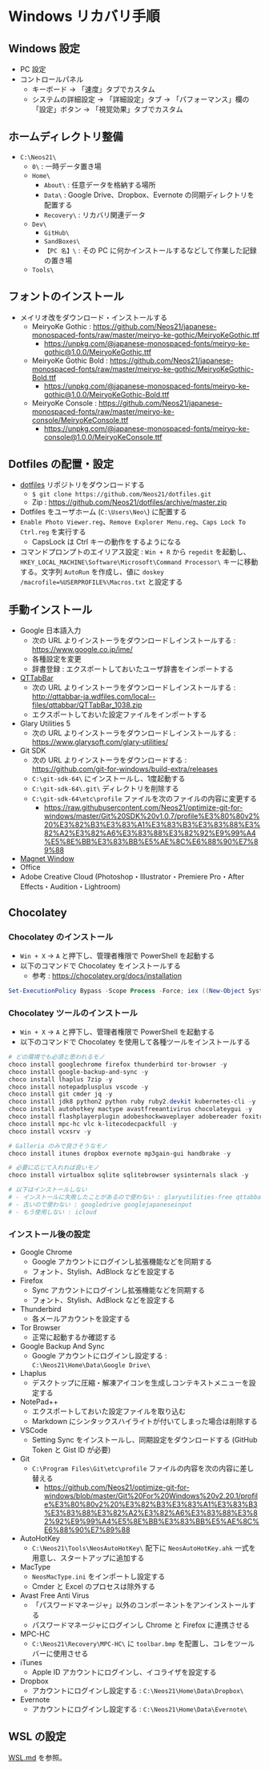 # Windows リカバリ手順


## Windows 設定

- PC 設定
- コントロールパネル
    - キーボード → 「速度」タブでカスタム
    - システムの詳細設定 → 「詳細設定」タブ → 「パフォーマンス」欄の「設定」ボタン → 「視覚効果」タブでカスタム


## ホームディレクトリ整備

- `C:\Neos21\`
    - `0\` : 一時データ置き場
    - `Home\`
        - `About\` : 任意データを格納する場所
        - `Data\` : Google Drive、Dropbox、Evernote の同期ディレクトリを配置する
        - `Recovery\` : リカバリ関連データ
    - `Dev\`
        - `GitHub\`
        - `SandBoxes\`
        - `【PC 名】\` : その PC に何かインストールするなどして作業した記録の置き場
    - `Tools\`


## フォントのインストール

- メイリオ改をダウンロード・インストールする
    - MeiryoKe Gothic : <https://github.com/Neos21/japanese-monospaced-fonts/raw/master/meiryo-ke-gothic/MeiryoKeGothic.ttf>
        - <https://unpkg.com/@japanese-monospaced-fonts/meiryo-ke-gothic@1.0.0/MeiryoKeGothic.ttf>
    - MeiryoKe Gothic Bold : <https://github.com/Neos21/japanese-monospaced-fonts/raw/master/meiryo-ke-gothic/MeiryoKeGothic-Bold.ttf>
        - <https://unpkg.com/@japanese-monospaced-fonts/meiryo-ke-gothic@1.0.0/MeiryoKeGothic-Bold.ttf>
    - MeiryoKe Console : <https://github.com/Neos21/japanese-monospaced-fonts/raw/master/meiryo-ke-console/MeiryoKeConsole.ttf>
        - <https://unpkg.com/@japanese-monospaced-fonts/meiryo-ke-console@1.0.0/MeiryoKeConsole.ttf>


## Dotfiles の配置・設定

- [dotfiles](https://github.com/Neos21/dotfiles) リポジトリをダウンロードする
    - `$ git clone https://github.com/Neos21/dotfiles.git`
    - Zip : <https://github.com/Neos21/dotfiles/archive/master.zip>
- Dotfiles をユーザホーム (`C:\Users\Neo\`) に配置する
- `Enable Photo Viewer.reg`、`Remove Explorer Menu.reg`、`Caps Lock To Ctrl.reg` を実行する
    - CapsLock は Ctrl キーの動作をするようになる
- コマンドプロンプトのエイリアス設定 : `Win + R` から `regedit` を起動し、`HKEY_LOCAL_MACHINE\Software\Microsoft\Command Processor\` キーに移動する。文字列 `AutoRun` を作成し、値に `doskey /macrofile=%USERPROFILE%\Macros.txt` と設定する


## 手動インストール

- Google 日本語入力
    - 次の URL よりインストーラをダウンロードしインストールする : <https://www.google.co.jp/ime/>
    - 各種設定を変更
    - 辞書登録 : エクスポートしておいたユーザ辞書をインポートする
- [QTTabBar](http://qttabbar-ja.wikidot.com/)
    - 次の URL よりインストーラをダウンロードしインストールする : <http://qttabbar-ja.wdfiles.com/local--files/qttabbar/QTTabBar_1038.zip>
    - エクスポートしておいた設定ファイルをインポートする
- Glary Utilities 5
    - 次の URL よりインストーラをダウンロードしインストールする : <https://www.glarysoft.com/glary-utilities/>
- Git SDK
    - 次の URL よりインストーラをダウンロードする : <https://github.com/git-for-windows/build-extra/releases>
    - `C:\git-sdk-64\` にインストールし、1度起動する
    - `C:\git-sdk-64\.git\` ディレクトリを削除する
    - `C:\git-sdk-64\etc\profile` ファイルを次のファイルの内容に変更する
        - <https://raw.githubusercontent.com/Neos21/optimize-git-for-windows/master/Git%20SDK%20v1.0.7/profile%E3%80%80v2%20%E3%82%B3%E3%83%A1%E3%83%B3%E3%83%88%E3%82%A2%E3%82%A6%E3%83%88%E3%82%92%E9%99%A4%E5%8E%BB%E3%83%BB%E5%AE%8C%E6%88%90%E7%89%88>
- [Magnet Window](https://www.vector.co.jp/soft/dl/winnt/util/se175660.html)
- Office
- Adobe Creative Cloud (Photoshop・Illustrator・Premiere Pro・After Effects・Audition・Lightroom)


## Chocolatey

### Chocolatey のインストール

- `Win + X` → `A` と押下し、管理者権限で PowerShell を起動する
- 以下のコマンドで Chocolatey をインストールする
    - 参考 : <https://chocolatey.org/docs/installation>

```ps1
Set-ExecutionPolicy Bypass -Scope Process -Force; iex ((New-Object System.Net.WebClient).DownloadString('https://chocolatey.org/install.ps1'))
```

### Chocolatey ツールのインストール

- `Win + X` → `A` と押下し、管理者権限で PowerShell を起動する
- 以下のコマンドで Chocolatey を使用して各種ツールをインストールする

```ps1
# どの環境でも必須と思われるモノ
choco install googlechrome firefox thunderbird tor-browser -y
choco install google-backup-and-sync -y
choco install lhaplus 7zip -y
choco install notepadplusplus vscode -y
choco install git cmder jq -y
choco install jdk8 python2 python ruby ruby2.devkit kubernetes-cli -y
choco install autohotkey mactype avastfreeantivirus chocolateygui -y
choco install flashplayerplugin adobeshockwaveplayer adobereader foxitreader -y
choco install mpc-hc vlc k-litecodecpackfull -y
choco install vcxsrv -y

# Galleria のみで良さそうなモノ
choco install itunes dropbox evernote mp3gain-gui handbrake -y

# 必要に応じて入れれば良いモノ
choco install virtualbox sqlite sqlitebrowser sysinternals slack -y

# 以下はインストールしない
# - インストールに失敗したことがあるので使わない : glaryutilities-free qttabbar
# - 古いので使わない : googledrive googlejapaneseinput
# - もう使用しない : icloud
```

### インストール後の設定

- Google Chrome
    - Google アカウントにログインし拡張機能などを同期する
    - フォント、Stylish、AdBlock などを設定する
- Firefox
    - Sync アカウントにログインし拡張機能などを同期する
    - フォント、Stylish、AdBlock などを設定する
- Thunderbird
    - 各メールアカウントを設定する
- Tor Browser
    - 正常に起動するか確認する
- Google Backup And Sync
    - Google アカウントにログインし設定する : `C:\Neos21\Home\Data\Google Drive\`
- Lhaplus
    - デスクトップに圧縮・解凍アイコンを生成しコンテキストメニューを設定する
- NotePad++
    - エクスポートしておいた設定ファイルを取り込む
    - Markdown にシンタックスハイライトが付いてしまった場合は削除する
- VSCode
    - Setting Sync をインストールし、同期設定をダウンロードする (GitHub Token と Gist ID が必要)
- Git
    - `C:\Program Files\Git\etc\profile` ファイルの内容を次の内容に差し替える
        - <https://github.com/Neos21/optimize-git-for-windows/blob/master/Git%20For%20Windows%20v2.20.1/profile%E3%80%80v2%20%E3%82%B3%E3%83%A1%E3%83%B3%E3%83%88%E3%82%A2%E3%82%A6%E3%83%88%E3%82%92%E9%99%A4%E5%8E%BB%E3%83%BB%E5%AE%8C%E6%88%90%E7%89%88>
- AutoHotKey
    - `C:\Neos21\Tools\NeosAutoHotKey\` 配下に `NeosAutoHotKey.ahk` 一式を用意し、スタートアップに追加する
- MacType
    - `NeosMacType.ini` をインポートし設定する
    - Cmder と Excel のプロセスは除外する
- Avast Free Anti Virus
    - 「パスワードマネージャ」以外のコンポーネントをアンインストールする
    - パスワードマネージャにログインし Chrome と Firefox に連携させる
- MPC-HC
    - `C:\Neos21\Recovery\MPC-HC\` に `toolbar.bmp` を配置し、コレをツールバーに使用させる
- iTunes
    - Apple ID アカウントにログインし、イコライザを設定する
- Dropbox
    - アカウントにログインし設定する : `C:\Neos21\Home\Data\Dropbox\`
- Evernote
    - アカウントにログインし設定する : `C:\Neos21\Home\Data\Evernote\`


## WSL の設定

[WSL.md](./WSL.md) を参照。
